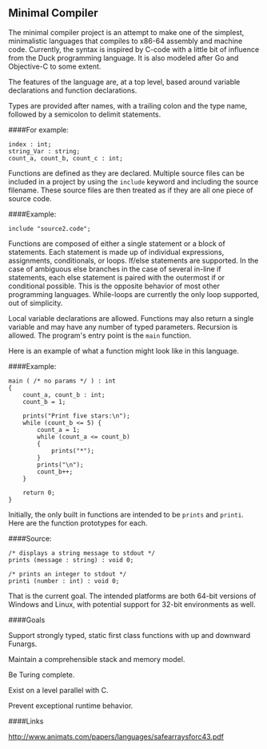 ## Minimal Compiler

The minimal compiler project is an attempt to make one of the simplest, 
minimalistic languages that compiles to x86-64 assembly and machine code. Currently, the syntax is inspired by C-code with a little bit of influence from the Duck programming language. It is also modeled after Go and Objective-C to some extent. 

The features of the language are, at a top level, based around variable 
declarations and function declarations.

Types are provided after names, with a trailing colon and the type name, 
followed by a semicolon to delimit statements.

####For example:

```
index : int;
string_Var : string;
count_a, count_b, count_c : int;
```

Functions are defined as they are declared. Multiple source files can be included in a project by using the `include` keyword and including the source filename. These source files are then treated as if they are all one piece of source code.

####Example:

```
include "source2.code";
```

Functions are composed of either a single statement or a block of statements. Each statement is made up of individual expressions, assignments, conditionals, or loops. If/else statements are supported. In the case of ambiguous else branches in the case of several in-line if statements, each else statement is paired with the outermost if or conditional possible. This is the opposite behavior of most other programming languages. While-loops are currently the only loop supported, out of simplicity.

Local variable declarations are allowed. Functions may also return a single variable and may have any number of typed parameters. Recursion is allowed. The program's entry point is the `main` function.

Here is an example of what a function might look like in this language.

####Example:
```
main ( /* no params */ ) : int
{
    count_a, count_b : int;
    count_b = 1;

    prints("Print five stars:\n");
    while (count_b <= 5) {
        count_a = 1;
        while (count_a <= count_b)
        {
            prints("*");
        }
        prints("\n");
        count_b++;
    }

    return 0;
}
```

Initially, the only built in functions are intended to be `prints` and `printi`. Here are the function prototypes for each.

####Source:

```
/* displays a string message to stdout */
prints (message : string) : void 0;
```

```
/* prints an integer to stdout */
printi (number : int) : void 0;
```

That is the current goal. The intended platforms are both 64-bit versions of Windows and Linux, with potential support for 32-bit environments as well.

####Goals

Support strongly typed, static first class functions with up and downward Funargs.

Maintain a comprehensible stack and memory model.

Be Turing complete.

Exist on a level parallel with C.

Prevent exceptional runtime behavior.

####Links

http://www.animats.com/papers/languages/safearraysforc43.pdf
